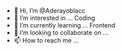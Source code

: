 - 👋 Hi, I’m @Aderayoblacc
- 👀 I’m interested in ... Coding 
- 🌱 I’m currently learning ... Frontend 
- 💞️ I’m looking to collaborate on ...
- 📫 How to reach me ...

<!---
Aderayoblacc/Aderayoblacc is a ✨ special ✨ repository because its `README.md` (this file) appears on your GitHub profile.
You can click the Preview link to take a look at your changes.
--->
